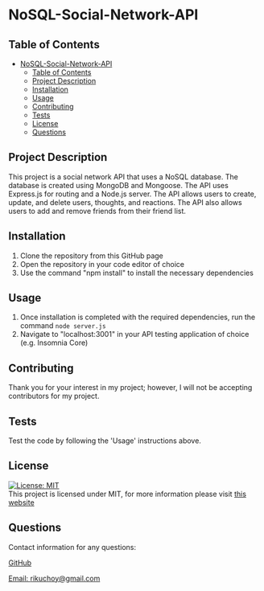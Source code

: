 # NoSQL-Social-Network-API

## Table of Contents

- [NoSQL-Social-Network-API](#nosql-social-network-api)
  - [Table of Contents](#table-of-contents)
  - [Project Description](#project-description)
  - [Installation](#installation)
  - [Usage](#usage)
  - [Contributing](#contributing)
  - [Tests](#tests)
  - [License](#license)
  - [Questions](#questions)

## Project Description

This project is a social network API that uses a NoSQL database. The database is created using MongoDB and Mongoose. The API uses Express.js for routing and a Node.js server. The API allows users to create, update, and delete users, thoughts, and reactions. The API also allows users to add and remove friends from their friend list.

## Installation

1. Clone the repository from this GitHub page
2. Open the repository in your code editor of choice
3. Use the command "npm install" to install the necessary dependencies

## Usage

1. Once installation is completed with the required dependencies, run the command `node server.js`
2. Navigate to "localhost:3001" in your API testing application of choice (e.g. Insomnia Core)

## Contributing

Thank you for your interest in my project; however, I will not be accepting contributors for my project.

## Tests

Test the code by following the 'Usage' instructions above.

## License

[![License: MIT](https://img.shields.io/badge/License-MIT-yellow.svg)](https://opensource.org/licenses/MIT) <br>
This project is licensed under MIT, for more information please visit [this website](https://opensource.org/licenses/MIT)

## Questions

Contact information for any questions:

[GitHub](https://github.com/rikuchoy)

[Email: rikuchoy@gmail.com](mailto:rikuchoy@gmail.com)